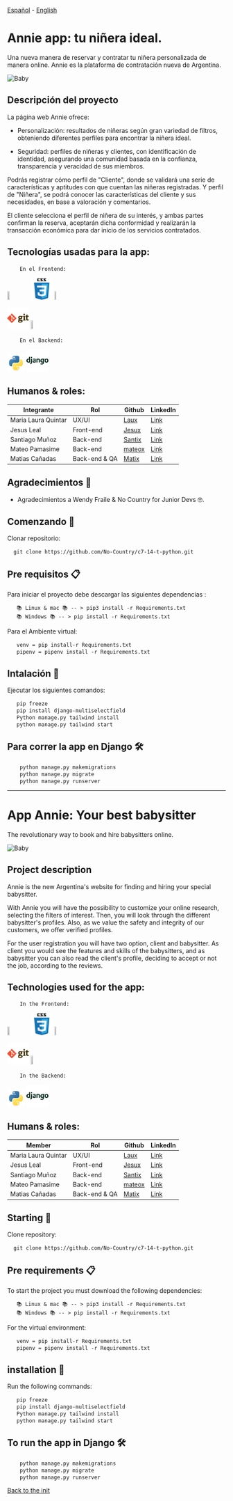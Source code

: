 <a name="beginning"></a>
[Español](#ES) - [English](#EN)

# Annie app: tu niñera ideal.
Una nueva manera de reservar y contratar tu niñera personalizada de manera online.
Annie es la plataforma de contratación nueva de Argentina.


![Baby](https://user-images.githubusercontent.com/105388226/195204215-cee50a6a-0b5d-4aae-b94b-3a57422432fe.png)

<a name="ES"></a>
## Descripción del proyecto

La página web Annie ofrece:

 * Personalización: resultados de niñeras según gran variedad de filtros, obteniendo diferentes perfiles para encontrar la niñera ideal.

 * Seguridad: perfiles de niñeras y clientes, con identificación de identidad, asegurando una comunidad basada en la confianza, transparencia y veracidad de sus miembros.


Podrás registrar cómo perfil de "Cliente", donde se validará una serie de características y aptitudes con que cuentan las niñeras registradas. Y perfil de "Niñera", se podrá conocer las características del cliente y sus necesidades, en base a valoración y comentarios.

El cliente selecciona el perfil de niñera de su interés, y ambas partes confirman la reserva, aceptarán dicha conformidad y realizarán la transacción económica para dar inicio de los servicios contratados.

## Tecnologías usadas para la app:

        En el Frontend:
<p align="left">
<img src="https://upload.wikimedia.org/wikipedia/commons/thumb/6/61/HTML5_logo_and_wordmark.svg/800px-HTML5_logo_and_wordmark.svg.png"  width=10% height=10%>
<img src="https://raw.githubusercontent.com/devicons/devicon/master/icons/css3/css3-original-wordmark.svg"  width=10% height=10%>
<img src="https://www.vectorlogo.zone/logos/sqlite/sqlite-icon.svg" width=8% height=8%>
</p> 
<p align="left">
<img src="https://raw.githubusercontent.com/github/explore/80688e429a7d4ef2fca1e82350fe8e3517d3494d/topics/git/git.png"  width=10% height=10%>
<img src="https://avatars.githubusercontent.com/u/5155369?s=200&v=4"  width=10% height=10%>
</p>

        En el Backend:
<p align="left">
<img src="https://raw.githubusercontent.com/devicons/devicon/master/icons/python/python-original.svg" width=8% height=8%> 
<img src="https://raw.githubusercontent.com/github/explore/7456fdff59816d37ef383a6c8f32a26ff7332db2/topics/django/django.png"  width=10% height=10%>

</p>
 
 ## Humanos & roles:

|Integrante                 |Rol        |Github|LinkedIn|
|---------------------------|-----------|-----------------------------------------------|---|
|Maria Laura Quintar              |UX/UI      |[Laux](https://github.com/lau)                |[Link](https://www.linkedin.com/in/lauraquintar/)|
|Jesus Leal                 |Front-end  |[Jesux](https://github.com/imjesusleal)       |[Link](https://www.linkedin.com/in/jesus-leal-6908291b2/)|
|Santiago Muñoz             |Back-end   |[Santix](https://github.com/SantiagoEzequielMunioz)|[Link](https://www.linkedin.com/in/santiago-muñoz-b4833a236/)|
|Mateo Pamasime             |Back-end   |[mateox](https://github.com/pamasime)          |[Link](https://www.linkedin.com/in/mateopamasime/)|
|Matias Cañadas             |Back-end & QA|[Matix](https://github.com/Hotbones)           |[Link](https://www.linkedin.com/in/matiascanadas/)|

## Agradecimientos 🎁


* Agradecimientos a Wendy Fraile & No Country for Junior Devs 🤓.

## Comenzando 🚀

Clonar repositorio:

      git clone https://github.com/No-Country/c7-14-t-python.git

## Pre requisitos 📋
 Para iniciar el proyecto debe descargar las siguientes dependencias :
 
       📚 Linux & mac 📚 -- > pip3 install -r Requirements.txt 
       📚 Windows 📚 -- > pip install -r Requirements.txt  
       
 Para el Ambiente virtual:
 
       venv = pip install-r Requirements.txt 
       pipenv = pipenv install -r Requirements.txt

## Intalación 🔧
   Ejecutar los siguientes comandos:
 
       pip freeze    
       pip install django-multiselectfield
       Python manage.py tailwind install
       python manage.py tailwind start
       
## Para correr la app en Django 🛠️
        
        python manage.py makemigrations
        python manage.py migrate           
        python manage.py runserver
       

--------------------------------------------

<a name="EN"></a>
# App Annie: Your best babysitter
The revolutionary way to book and hire babysitters online.

![Baby](https://user-images.githubusercontent.com/105388226/195204318-22efdc2e-c65b-49ca-bff3-c264cfa2beb7.png)

## Project description

Annie is the new Argentina's website for finding and hiring your special babysitter.

With Annie you will have the possibility to customize your online research, selecting the filters of interest. Then, you will look through the different babysitter's profiles. 
Also, as we value the safety and integrity of our customers, we offer verified profiles.

For the user registration you will have two option, client and babysitter. As client you would see the features and skills of the babysitters, and as babysitter you can also read the client's profile, deciding to accept or not the job, according to the reviews.

## Technologies used for the app:

        In the Frontend:
<p align="left">
<img src="https://upload.wikimedia.org/wikipedia/commons/thumb/6/61/HTML5_logo_and_wordmark.svg/800px-HTML5_logo_and_wordmark.svg.png"  width=10% height=10%>
<img src="https://raw.githubusercontent.com/devicons/devicon/master/icons/css3/css3-original-wordmark.svg"  width=10% height=10%>
<img src="https://www.vectorlogo.zone/logos/sqlite/sqlite-icon.svg" width=8% height=8%>
</p> 
<p align="left">
<img src="https://raw.githubusercontent.com/github/explore/80688e429a7d4ef2fca1e82350fe8e3517d3494d/topics/git/git.png"  width=10% height=10%>
<img src="https://avatars.githubusercontent.com/u/5155369?s=200&v=4"  width=10% height=10%>
</p>

        In the Backend:
<p align="left">
<img src="https://raw.githubusercontent.com/devicons/devicon/master/icons/python/python-original.svg" width=8% height=8%> 
<img src="https://raw.githubusercontent.com/github/explore/7456fdff59816d37ef383a6c8f32a26ff7332db2/topics/django/django.png"  width=10% height=10%>
</p>
 
 ## Humans & roles:

|Member                     |Rol        |Github|LinkedIn|
|---------------------------|-----------|-----------------------------------------------|---|
|Maria Laura Quintar              |UX/UI      |[Laux](https://github.com/lau)                |[Link](https://www.linkedin.com/in/lauraquintar/)|
|Jesus Leal                 |Front-end  |[Jesux](https://github.com/imjesusleal)       |[Link](https://www.linkedin.com/in/jesus-leal-6908291b2/)|
|Santiago Muñoz             |Back-end   |[Santix](https://github.com/SantiagoEzequielMunioz)|[Link](https://www.linkedin.com/in/santiago-muñoz-b4833a236/)|
|Mateo Pamasime             |Back-end   |[mateox](https://github.com/pamasime)          |[Link](https://www.linkedin.com/in/mateopamasime/)|
|Matias Cañadas             |Back-end & QA|[Matix](https://github.com/Hotbones)           |[Link](https://www.linkedin.com/in/matiascanadas/)|

## Starting 🚀

Clone repository:

      git clone https://github.com/No-Country/c7-14-t-python.git

## Pre requirements 📋
 To start the project you must download the following dependencies:
 
       📚 Linux & mac 📚 -- > pip3 install -r Requirements.txt 
       📚 Windows 📚 -- > pip install -r Requirements.txt  
       
 For the virtual environment:
 
       venv = pip install-r Requirements.txt 
       pipenv = pipenv install -r Requirements.txt

## installation 🔧
   Run the following commands:
 
       pip freeze    
       pip install django-multiselectfield
       Python manage.py tailwind install
       python manage.py tailwind start
       
## To run the app in Django 🛠️
        
        python manage.py makemigrations
        python manage.py migrate           
        python manage.py runserver
        
        
[Back to the init](#beginning)
